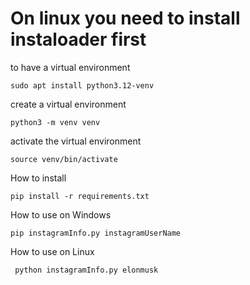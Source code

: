 # On linux you need to install instaloader first

to have a virtual environment

```
sudo apt install python3.12-venv
```


create a virtual environment

```
python3 -m venv venv
```


activate the virtual environment

```
source venv/bin/activate
```


How to install

```
pip install -r requirements.txt
```

How to use on Windows

```W
pip instagramInfo.py instagramUserName
```

How to use on Linux

```
 python instagramInfo.py elonmusk
```
